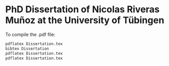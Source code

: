 # PhD Dissertation of Nicolas Riveras Muñoz at the University of Tübingen

To compile the .pdf file:
```bash
pdflatex Dissertation.tex
bibtex Dissertation   
pdflatex Dissertation.tex
pdflatex Dissertation.tex
```